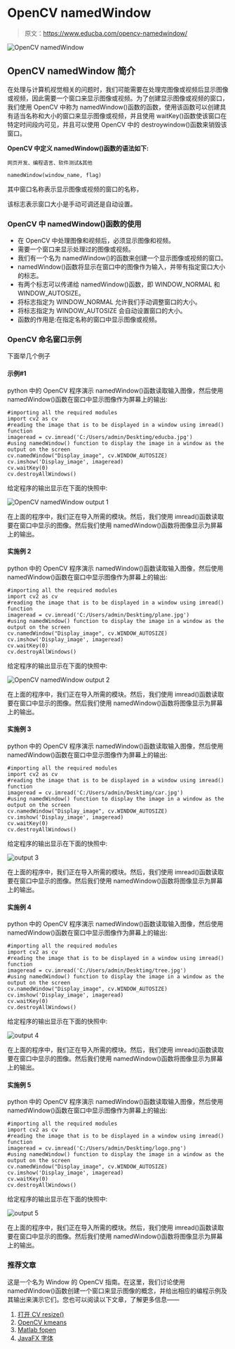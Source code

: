 # OpenCV namedWindow

> 原文：<https://www.educba.com/opencv-namedwindow/>

![OpenCV namedWindow](img/c8611e190a39dfcb0c5d716928841126.png)



## OpenCV namedWindow 简介

在处理与计算机视觉相关的问题时，我们可能需要在处理完图像或视频后显示图像或视频，因此需要一个窗口来显示图像或视频。为了创建显示图像或视频的窗口，我们使用 OpenCV 中称为 namedWindow()函数的函数，使用该函数可以创建具有适当名称和大小的窗口来显示图像或视频，并且使用 waitKey()函数使该窗口在特定时间段内可见，并且可以使用 OpenCV 中的 destroywindow()函数来销毁该窗口。

**OpenCV 中定义 namedWindow()函数的语法如下:**

<small>网页开发、编程语言、软件测试&其他</small>

```
namedWindow(window_name, flag)
```

其中窗口名称表示显示图像或视频的窗口的名称，

该标志表示窗口大小是手动可调还是自动设置。

### OpenCV 中 namedWindow()函数的使用

*   在 OpenCV 中处理图像和视频后，必须显示图像和视频。
*   需要一个窗口来显示处理过的图像或视频。
*   我们有一个名为 namedWindow()的函数来创建一个显示图像或视频的窗口。
*   namedWindow()函数将显示在窗口中的图像作为输入，并带有指定窗口大小的标志。
*   有两个标志可以传递给 namedWindow()函数，即 WINDOW_NORMAL 和 WINDOW_AUTOSIZE。
*   将标志指定为 WINDOW_NORMAL 允许我们手动调整窗口的大小。
*   将标志指定为 WINDOW_AUTOSIZE 会自动设置窗口的大小。
*   函数的作用是:在指定名称的窗口中显示图像或视频。

### OpenCV 命名窗口示例

下面举几个例子

#### 示例#1

python 中的 OpenCV 程序演示 namedWindow()函数读取输入图像，然后使用 namedWindow()函数在窗口中显示图像作为屏幕上的输出:

```
#importing all the required modules
import cv2 as cv
#reading the image that is to be displayed in a window using imread() function
imageread = cv.imread('C:/Users/admin/Desktimg/educba.jpg')
#using namedWindow() function to display the image in a window as the output on the screen
cv.namedWindow("Display_image", cv.WINDOW_AUTOSIZE)
cv.imshow('Display_image', imageread)
cv.waitKey(0)
cv.destroyAllWindows()
```

给定程序的输出显示在下面的快照中:

![OpenCV namedWindow output 1](img/2ffc514265c5faacaf6279ccec607882.png)



在上面的程序中，我们正在导入所需的模块。然后，我们使用 imread()函数读取要在窗口中显示的图像。然后我们使用 namedWindow()函数将图像显示为屏幕上的输出。

#### 实施例 2

python 中的 OpenCV 程序演示 namedWindow()函数读取输入图像，然后使用 namedWindow()函数在窗口中显示图像作为屏幕上的输出:

```
#importing all the required modules
import cv2 as cv
#reading the image that is to be displayed in a window using imread() function
imageread = cv.imread('C:/Users/admin/Desktimg/plane.jpg')
#using namedWindow() function to display the image in a window as the output on the screen
cv.namedWindow("Display_image", cv.WINDOW_AUTOSIZE)
cv.imshow('Display_image', imageread)
cv.waitKey(0)
cv.destroyAllWindows()
```

给定程序的输出显示在下面的快照中:

![OpenCV namedWindow output 2](img/86d008065fc75b42f14fa3ab9b40170e.png)



在上面的程序中，我们正在导入所需的模块。然后，我们使用 imread()函数读取要在窗口中显示的图像。然后我们使用 namedWindow()函数将图像显示为屏幕上的输出。

#### 实施例 3

python 中的 OpenCV 程序演示 namedWindow()函数读取输入图像，然后使用 namedWindow()函数在窗口中显示图像作为屏幕上的输出:

```
#importing all the required modules
import cv2 as cv
#reading the image that is to be displayed in a window using imread() function
imageread = cv.imread('C:/Users/admin/Desktimg/car.jpg')
#using namedWindow() function to display the image in a window as the output on the screen
cv.namedWindow("Display_image", cv.WINDOW_AUTOSIZE)
cv.imshow('Display_image', imageread)
cv.waitKey(0)
cv.destroyAllWindows()
```

给定程序的输出显示在下面的快照中:

![output 3](img/058c44b8cbe48b8cd4136c731b2c3fd9.png)



在上面的程序中，我们正在导入所需的模块。然后，我们使用 imread()函数读取要在窗口中显示的图像。然后我们使用 namedWindow()函数将图像显示为屏幕上的输出。

#### 实施例 4

python 中的 OpenCV 程序演示 namedWindow()函数读取输入图像，然后使用 namedWindow()函数在窗口中显示图像作为屏幕上的输出:

```
#importing all the required modules
import cv2 as cv
#reading the image that is to be displayed in a window using imread() function
imageread = cv.imread('C:/Users/admin/Desktimg/tree.jpg')
#using namedWindow() function to display the image in a window as the output on the screen
cv.namedWindow("Display_image", cv.WINDOW_AUTOSIZE)
cv.imshow('Display_image', imageread)
cv.waitKey(0)
cv.destroyAllWindows()
```

给定程序的输出显示在下面的快照中:

![output 4](img/139ffb27d139864d02d6dbb7c16fbe3a.png)



在上面的程序中，我们正在导入所需的模块。然后，我们使用 imread()函数读取要在窗口中显示的图像。然后我们使用 namedWindow()函数将图像显示为屏幕上的输出。

#### 实施例 5

python 中的 OpenCV 程序演示 namedWindow()函数读取输入图像，然后使用 namedWindow()函数在窗口中显示图像作为屏幕上的输出:

```
#importing all the required modules
import cv2 as cv
#reading the image that is to be displayed in a window using imread() function
imageread = cv.imread('C:/Users/admin/Desktimg/logo.png')
#using namedWindow() function to display the image in a window as the output on the screen
cv.namedWindow("Display_image", cv.WINDOW_AUTOSIZE)
cv.imshow('Display_image', imageread)
cv.waitKey(0)
cv.destroyAllWindows()
```

给定程序的输出显示在下面的快照中:

![output 5](img/57bf35f6b79f30a53f2205d5e784d35e.png)



在上面的程序中，我们正在导入所需的模块。然后，我们使用 imread()函数读取要在窗口中显示的图像。然后我们使用 namedWindow()函数将图像显示为屏幕上的输出。

### 推荐文章

这是一个名为 Window 的 OpenCV 指南。在这里，我们讨论使用 namedWindow()函数创建一个窗口来显示图像的概念，并给出相应的编程示例及其输出来演示它们。您也可以阅读以下文章，了解更多信息——

1.  [打开 CV resize()](https://www.educba.com/open-cv-resize/)
2.  [OpenCV kmeans](https://www.educba.com/opencv-kmeans/)
3.  [Matlab fopen](https://www.educba.com/matlab-fopen/)
4.  [JavaFX 字体](https://www.educba.com/javafx-font/)





